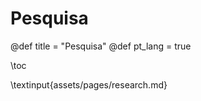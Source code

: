 # Pesquisa

@def title = "Pesquisa"
@def pt_lang = true

\toc

\textinput{assets/pages/research.md}
